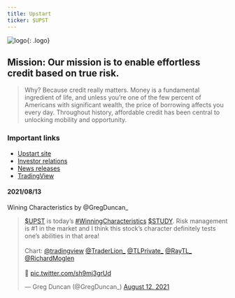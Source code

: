 ```yaml
---
title: Upstart
ticker: $UPST
---
```


![logo](https://logovectorseek.com/wp-content/uploads/2020/11/upstart-network-inc-logo-vector.png){: .logo}

## Mission: Our mission is to enable effortless credit based on true risk.

> Why? Because credit really matters. Money is a fundamental ingredient of life, and unless you’re one of the few percent of Americans with significant wealth, the price of borrowing affects you every day. Throughout history, affordable credit has been central to unlocking mobility and opportunity.



### Important links

- [Upstart site](https://www.upstart.com/about)
- [Investor relations](https://ir.upstart.com/)
- [News releases](https://ir.upstart.com/news-and-events/news-releases)
- [TradingView](https://www.tradingview.com/chart/?symbol=UPST)


#### 2021/08/13

Wining Characteristics by @GregDuncan_

<blockquote class="twitter-tweet"><p lang="en" dir="ltr"><a href="https://twitter.com/search?q=%24UPST&amp;src=ctag&amp;ref_src=twsrc%5Etfw">$UPST</a> is today’s <a href="https://twitter.com/hashtag/WinningCharacteristics?src=hash&amp;ref_src=twsrc%5Etfw">#WinningCharacteristics</a> <a href="https://twitter.com/search?q=%24STUDY&amp;src=ctag&amp;ref_src=twsrc%5Etfw">$STUDY</a>. Risk management is #1 in the market and I think this stock’s character definitely tests one’s abilities in that area!<br><br>Chart: <a href="https://twitter.com/tradingview?ref_src=twsrc%5Etfw">@tradingview</a> <a href="https://twitter.com/TraderLion_?ref_src=twsrc%5Etfw">@TraderLion_</a> <a href="https://twitter.com/TLPrivate_?ref_src=twsrc%5Etfw">@TLPrivate_</a> <a href="https://twitter.com/RayTL_?ref_src=twsrc%5Etfw">@RayTL_</a> <a href="https://twitter.com/RichardMoglen?ref_src=twsrc%5Etfw">@RichardMoglen</a> <br><br>🦁 <a href="https://t.co/sh9mj3grUd">pic.twitter.com/sh9mj3grUd</a></p>&mdash; Greg Duncan (@GregDuncan_) <a href="https://twitter.com/GregDuncan_/status/1425927377167818756?ref_src=twsrc%5Etfw">August 12, 2021</a></blockquote> <script async src="https://platform.twitter.com/widgets.js" charset="utf-8"></script>